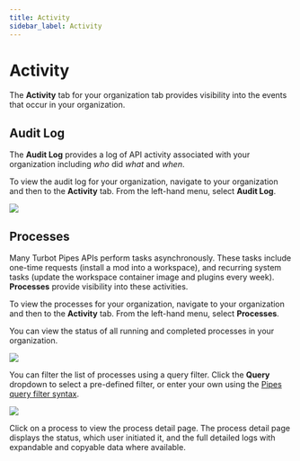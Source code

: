 ```yaml
---
title: Activity
sidebar_label: Activity
---
```


# Activity

The **Activity** tab for your organization tab provides visibility into the events that occur in your organization.  

## Audit Log

The **Audit Log** provides a log of API activity associated with your organization including _who_ did _what_ and _when_.

To view the audit log for your organization, navigate to your organization and then to the **Activity** tab.  From the left-hand menu, select **Audit Log**.

![](/images/docs/pipes/org_audit_log.png)
<br />


## Processes


Many Turbot Pipes APIs perform tasks asynchronously. These tasks include one-time requests (install a mod into a workspace), and recurring system tasks (update the workspace container image and plugins every week). **Processes** provide visibility into these activities.

To view the processes for your organization, navigate to your organization and then to the **Activity** tab.  From the left-hand menu, select **Processes**.

You can view the status of all running and completed processes in your organization.


![](/images/docs/pipes/org_process_list.png)

You can filter the list of processes using a query filter.  Click the **Query** dropdown to select a pre-defined filter, or enter your own using the [Pipes query filter syntax](/pipes/docs/reference/query-filter#syntax).


![](/images/docs/pipes/org_process_list_filtered.png)


Click on a process to view the process detail page. The process detail page displays the status, which user initiated it, and the full detailed logs with expandable and copyable data where available.

<!--
![](/images/docs/pipes/process_detail.png)

-->